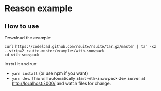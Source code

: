 # Reason example

## How to use

Download the example:

```
curl https://codeload.github.com/rsuite/rsuite/tar.gz/master | tar -xz --strip=2 rsuite-master/examples/with-snowpack
cd with-snowpack
```

Install it and run:

- `yarn install` (or use npm if you want)
- `yarn dev`: This will automatically start with-snowpack dev server at [http://localhost:3000/](http://localhost:3000/) and watch files for change.
